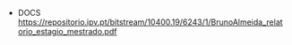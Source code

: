 - DOCS
https://repositorio.ipv.pt/bitstream/10400.19/6243/1/BrunoAlmeida_relatorio_estagio_mestrado.pdf